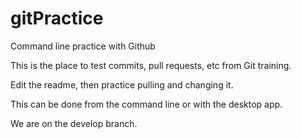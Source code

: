 # gitPractice
Command line practice with Github

This is the place to test commits, pull requests, etc from Git training.

Edit the readme, then practice pulling and changing it.

This can be done from the command line or with the desktop app.

We are on the develop branch.
